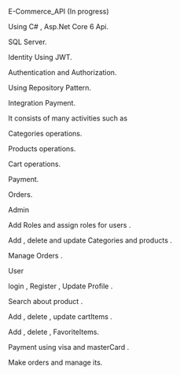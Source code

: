 E-Commerce_API (In progress)

Using C# , Asp.Net Core 6 Api.

SQL Server.

Identity Using JWT.

Authentication and Authorization.

Using Repository Pattern.

Integration Payment.

It consists of many activities such as

Categories operations.

Products operations.

Cart operations.

Payment.

Orders.


Admin

Add Roles and assign roles for users .

Add , delete and update Categories and products .

Manage Orders .


User

login , Register , Update Profile .

Search about product .

Add , delete , update cartItems .

Add , delete , FavoriteItems.

Payment using visa and masterCard .

Make orders and manage its.
